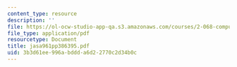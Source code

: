 ```yaml
---
content_type: resource
description: ''
file: https://ol-ocw-studio-app-qa.s3.amazonaws.com/courses/2-068-computational-ocean-acoustics-13-853-spring-2003/3b3d61ee996abddda6d22770c2d34b0c_jasa961pp386395.pdf
file_type: application/pdf
resourcetype: Document
title: jasa961pp386395.pdf
uid: 3b3d61ee-996a-bddd-a6d2-2770c2d34b0c
---
```

